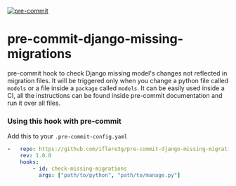 [![pre-commit](https://img.shields.io/badge/pre--commit-enabled-brightgreen?logo=pre-commit&logoColor=white)](https://github.com/pre-commit/pre-commit)


pre-commit-django-missing-migrations
================

pre-commit hook to check Django missing model's changes not reflected in migration files.
It will be triggered only when you change a python file called `models` or a file inside a `package` called `models`.
It can be easily used inside a CI, all the instructions can be found inside pre-commit documentation and run it over all files.

### Using this hook with pre-commit

Add this to your `.pre-commit-config.yaml`

```yaml
-   repo: https://github.com/iflare3g/pre-commit-django-missing-migrations/
    rev: 1.0.0
    hooks:
        - id: check-missing-migrations
          args: ["path/to/python", "path/to/manage.py"]
```

